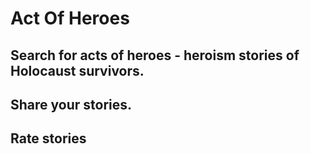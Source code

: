# Act Of Heroes

## Search for acts of heroes - heroism stories of Holocaust survivors.

## Share your stories.

## Rate stories
